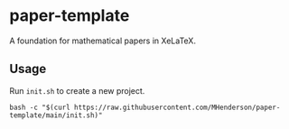 # paper-template

A foundation for mathematical papers in XeLaTeX.

## Usage

Run `init.sh` to create a new project.

```
bash -c "$(curl https://raw.githubusercontent.com/MHenderson/paper-template/main/init.sh)"
```
